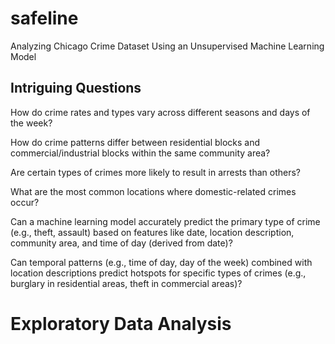 # safeline
Analyzing Chicago Crime Dataset Using an Unsupervised Machine Learning Model

## Intriguing Questions

How do crime rates and types vary across different seasons and days of the week?

How do crime patterns differ between residential blocks and commercial/industrial blocks within the same community area?

Are certain types of crimes more likely to result in arrests than others?

What are the most common locations where domestic-related crimes occur?

Can a machine learning model accurately predict the primary type of crime (e.g., theft, assault) based on features like date, location description, community area, and time of day (derived from date)?

Can temporal patterns (e.g., time of day, day of the week) combined with location descriptions predict hotspots for specific types of crimes (e.g., burglary in residential areas, theft in commercial areas)?

# Exploratory Data Analysis
